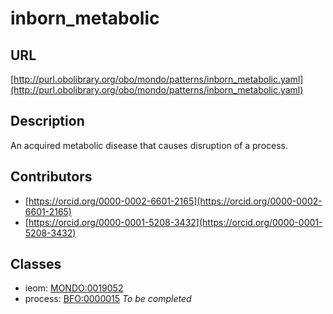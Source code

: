 # inborn_metabolic 
## URL 
[http://purl.obolibrary.org/obo/mondo/patterns/inborn_metabolic.yaml](http://purl.obolibrary.org/obo/mondo/patterns/inborn_metabolic.yaml)
## Description 
An acquired metabolic disease that causes disruption of a process.
## Contributors 
* [https://orcid.org/0000-0002-6601-2165](https://orcid.org/0000-0002-6601-2165) 
* [https://orcid.org/0000-0001-5208-3432](https://orcid.org/0000-0001-5208-3432) 
## Classes 
* ieom: [MONDO:0019052](http://purl.obolibrary.org/obo/MONDO_0019052) 
* process: [BFO:0000015](http://purl.obolibrary.org/obo/BFO_0000015) 
_To be completed_